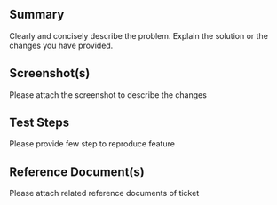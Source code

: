 ## Summary
Clearly and concisely describe the problem. Explain the solution or the changes you have provided.

## Screenshot(s)
Please attach the screenshot to describe the changes

## Test Steps
Please provide few step to reproduce feature

## Reference Document(s)
Please attach related reference documents of ticket
